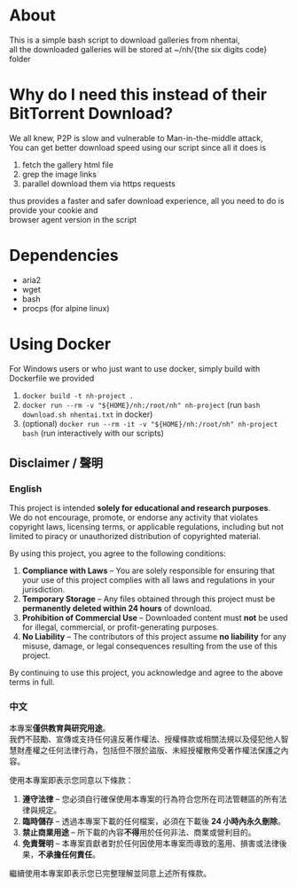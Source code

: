 # About
This is a simple bash script to download galleries from nhentai, \
all the downloaded galleries will be stored at ~/nh/{the six digits code} folder

# Why do I need this instead of their BitTorrent Download?
We all knew, P2P is slow and vulnerable to Man-in-the-middle attack, \
You can get better download speed using our script since all it does is 
1. fetch the gallery html file
2. grep the image links
3. parallel download them via https requests

thus provides a faster and safer download experience, all you need to do is provide your cookie and \
browser agent version in the script

# Dependencies
* aria2
* wget
* bash
* procps (for alpine linux)

# Using Docker
For Windows users or who just want to use docker, simply build with Dockerfile we provided 
1. `docker build -t nh-project .`
2. `docker run --rm -v "${HOME}/nh:/root/nh" nh-project` (run `bash download.sh nhentai.txt` in docker)
3. (optional) `docker run --rm -it -v "${HOME}/nh:/root/nh" nh-project bash` (run interactively with our scripts)

## Disclaimer / 聲明

### English

This project is intended **solely for educational and research purposes**.  
We do not encourage, promote, or endorse any activity that violates copyright laws, licensing terms, or applicable regulations, including but not limited to piracy or unauthorized distribution of copyrighted material.  

By using this project, you agree to the following conditions:  
1. **Compliance with Laws** – You are solely responsible for ensuring that your use of this project complies with all laws and regulations in your jurisdiction.  
2. **Temporary Storage** – Any files obtained through this project must be **permanently deleted within 24 hours** of download.  
3. **Prohibition of Commercial Use** – Downloaded content must **not** be used for illegal, commercial, or profit-generating purposes.  
4. **No Liability** – The contributors of this project assume **no liability** for any misuse, damage, or legal consequences resulting from the use of this project.  

By continuing to use this project, you acknowledge and agree to the above terms in full.  

### 中文

本專案**僅供教育與研究用途**。  
我們不鼓勵、宣傳或支持任何違反著作權法、授權條款或相關法規以及侵犯他人智慧財產權之任何法律行為，包括但不限於盜版、未經授權散佈受著作權法保護之內容。 

使用本專案即表示您同意以下條款：  
1. **遵守法律** – 您必須自行確保使用本專案的行為符合您所在司法管轄區的所有法律與規定。  
2. **臨時儲存** – 透過本專案下載的任何檔案，必須在下載後 **24 小時內永久刪除**。  
3. **禁止商業用途** – 所下載的內容**不得**用於任何非法、商業或營利目的。  
4. **免責聲明** – 本專案貢獻者對於任何因使用本專案而導致的濫用、損害或法律後果，**不承擔任何責任**。  

繼續使用本專案即表示您已完整理解並同意上述所有條款。
